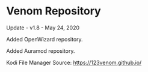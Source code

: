 # Venom Repository

Update - v1.8 - May 24, 2020

Added OpenWizard repository.

Added Auramod repository.

Kodi File Manager Source:
https://123venom.github.io/
